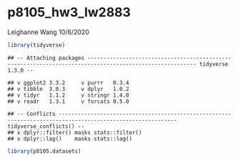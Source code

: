 p8105\_hw3\_lw2883
================
Leighanne Wang
10/6/2020

``` r
library(tidyverse)
```

    ## -- Attaching packages -------------------------------------------------------------------------------------------------------- tidyverse 1.3.0 --

    ## v ggplot2 3.3.2     v purrr   0.3.4
    ## v tibble  3.0.3     v dplyr   1.0.2
    ## v tidyr   1.1.2     v stringr 1.4.0
    ## v readr   1.3.1     v forcats 0.5.0

    ## -- Conflicts ----------------------------------------------------------------------------------------------------------- tidyverse_conflicts() --
    ## x dplyr::filter() masks stats::filter()
    ## x dplyr::lag()    masks stats::lag()

``` r
library(p8105.datasets)
```
